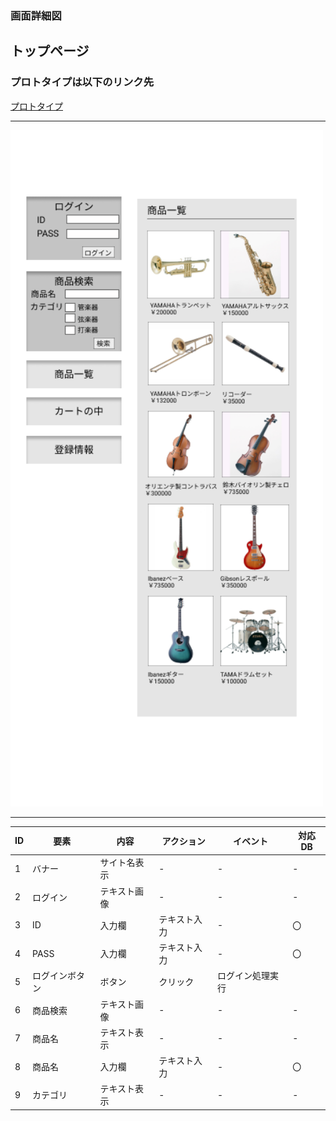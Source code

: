 ### 画面詳細図
## トップページ
### プロトタイプは以下のリンク先
[プロトタイプ](https://www.figma.com/file/IrrRhtrYXAE3vZ0XXTK5oF/Untitled?node-id=1%3A2)
*****
<img src="../img/toppage.png" width="500">

*****


| ID | 要素 | 内容 | アクション | イベント | 対応DB |
|----|------|-----|------------|---------|-------|
|1   |バナー|サイト名表示|-     |-         |-      |
|2   |ログイン|テキスト画像|-    |-        |-      |
|3   |ID|入力欄|テキスト入力|-                  |〇|
|4   |PASS|入力欄|テキスト入力|-                |〇|
|5   |ログインボタン|ボタン|クリック|ログイン処理実行|   |
|6   |商品検索|テキスト画像|-   |-        |-       |
|7   |商品名|テキスト表示|-     |-        |-       |
|8   |商品名|入力欄|テキスト入力|-               |〇|
|9   |カテゴリ|テキスト表示|-   |-        |-       |
